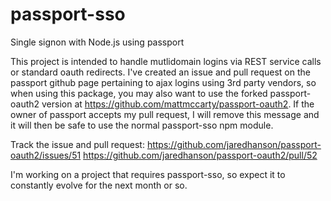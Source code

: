 # passport-sso
Single signon with Node.js using passport

This project is intended to handle mutlidomain logins via REST service calls or standard oauth redirects. I've created an issue and pull request on the passport github page pertaining to ajax logins using 3rd party vendors,
so when using this package, you may also want to use the forked passport-oauth2 version at https://github.com/mattmccarty/passport-oauth2. If the owner of passport accepts my pull request, I will remove this message
and it will then be safe to use the normal passport-sso npm module.

Track the issue and pull request:
https://github.com/jaredhanson/passport-oauth2/issues/51
https://github.com/jaredhanson/passport-oauth2/pull/52

I'm working on a project that requires passport-sso, so expect it to constantly evolve for the next month or so.

